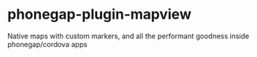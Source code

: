 # phonegap-plugin-mapview
Native maps with custom markers, and all the performant goodness inside phonegap/cordova apps
